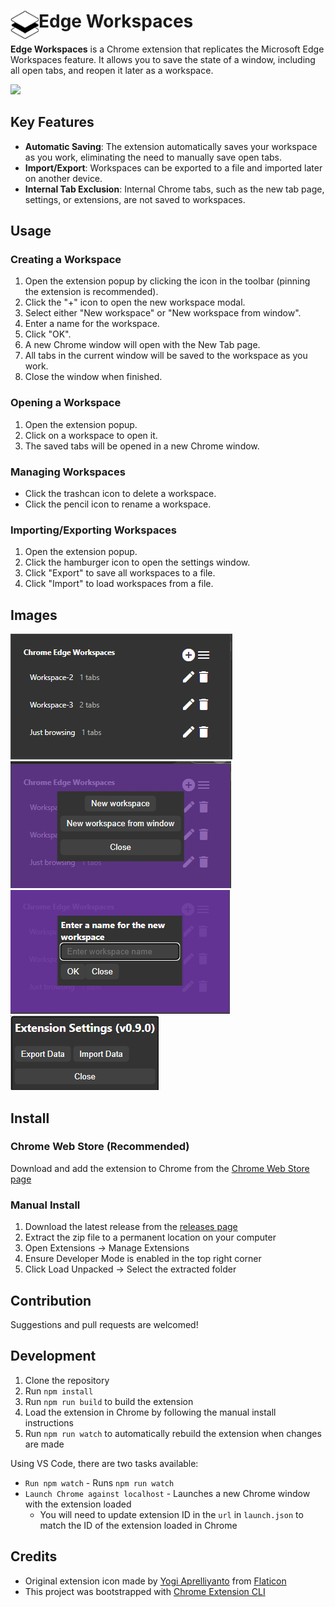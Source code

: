 # <img src="public/icons/icon_48.png" width="45" align="left"> Edge Workspaces

**Edge Workspaces** is a Chrome extension that replicates the Microsoft Edge Workspaces feature. It allows you to save the state of a window, including all open tabs, and reopen it later as a workspace.

<a href="images/extension-demo.gif" target="_blank" ><img src="images/extension-demo.gif" width="500px"></a>

## Key Features

- **Automatic Saving**: The extension automatically saves your workspace as you work, eliminating the need to manually save open tabs.
- **Import/Export**: Workspaces can be exported to a file and imported later on another device.
- **Internal Tab Exclusion**: Internal Chrome tabs, such as the new tab page, settings, or extensions, are not saved to workspaces.

## Usage

### Creating a Workspace

1. Open the extension popup by clicking the icon in the toolbar (pinning the extension is recommended).
2. Click the "+" icon to open the new workspace modal.
3. Select either "New workspace" or "New workspace from window".
4. Enter a name for the workspace.
5. Click "OK".
6. A new Chrome window will open with the New Tab page.
7. All tabs in the current window will be saved to the workspace as you work.
8. Close the window when finished.

### Opening a Workspace

1. Open the extension popup.
2. Click on a workspace to open it.
3. The saved tabs will be opened in a new Chrome window.

### Managing Workspaces

- Click the trashcan icon to delete a workspace.
- Click the pencil icon to rename a workspace.

### Importing/Exporting Workspaces

1. Open the extension popup.
2. Click the hamburger icon to open the settings window.
3. Click "Export" to save all workspaces to a file.
4. Click "Import" to load workspaces from a file.

## Images
<img src="images/1-main-window.png">

<img src="images/2-new-workspace-dialog.png">

<img src="images/3-new-workspace-dialog-name.png">

<img src="images/4-settings-import-export-window.png">

## Install
### Chrome Web Store (Recommended)
Download and add the extension to Chrome from the [Chrome Web Store page](https://chromewebstore.google.com/detail/edge-workspaces/feehlkcbifmladjmmpkghfokcngfkkkp)

### Manual Install
1. Download the latest release from the [releases page](https://github.com/Elec0/chrome-edge-workspaces/releases)
2. Extract the zip file to a permanent location on your computer
3. Open Extensions -> Manage Extensions
4. Ensure Developer Mode is enabled in the top right corner
5. Click Load Unpacked -> Select the extracted folder

## Contribution
Suggestions and pull requests are welcomed!

## Development
1. Clone the repository
2. Run `npm install`
3. Run `npm run build` to build the extension
4. Load the extension in Chrome by following the manual install instructions
5. Run `npm run watch` to automatically rebuild the extension when changes are made

Using VS Code, there are two tasks available:
* `Run npm watch` - Runs `npm run watch`
* `Launch Chrome against localhost` - Launches a new Chrome window with the extension loaded
  * You will need to update extension ID in the `url` in `launch.json` to match the ID of the extension loaded in Chrome

## Credits
* Original extension icon made by [Yogi Aprelliyanto](https://www.flaticon.com/authors/yogi-aprelliyanto) from [Flaticon](https://www.flaticon.com/)
* This project was bootstrapped with [Chrome Extension CLI](https://github.com/dutiyesh/chrome-extension-cli)